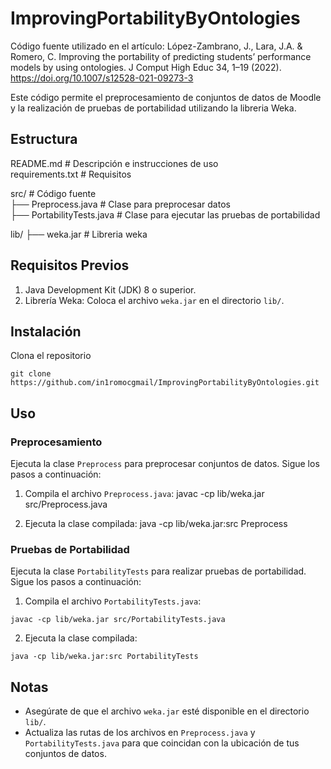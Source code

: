 # ImprovingPortabilityByOntologies

Código fuente utilizado en el artículo: López-Zambrano, J., Lara, J.A. & Romero, C. Improving the portability of predicting students’ performance models by using ontologies. J Comput High Educ 34, 1–19 (2022). https://doi.org/10.1007/s12528-021-09273-3

Este código permite el preprocesamiento de conjuntos de datos de Moodle y la realización de pruebas de portabilidad utilizando la libreria Weka.

## Estructura

 README.md                  # Descripción e instrucciones de uso  
 requirements.txt           # Requisitos  

 src/                       # Código fuente  
 ├── Preprocess.java        # Clase para preprocesar datos  
 ├── PortabilityTests.java  # Clase para ejecutar las pruebas de portabilidad  

 lib/
 ├── weka.jar               # Libreria weka  
 

## Requisitos Previos

1. Java Development Kit (JDK) 8 o superior.
2. Librería Weka: Coloca el archivo `weka.jar` en el directorio `lib/`.

## Instalación

Clona el repositorio 
```
git clone https://github.com/in1romocgmail/ImprovingPortabilityByOntologies.git
```

## Uso

### Preprocesamiento

Ejecuta la clase `Preprocess` para preprocesar conjuntos de datos. Sigue los pasos a continuación:

1. Compila el archivo `Preprocess.java`:
javac -cp lib/weka.jar src/Preprocess.java

2. Ejecuta la clase compilada:
java -cp lib/weka.jar:src Preprocess

### Pruebas de Portabilidad

Ejecuta la clase `PortabilityTests` para realizar pruebas de portabilidad. Sigue los pasos a continuación:

1. Compila el archivo `PortabilityTests.java`:
```
javac -cp lib/weka.jar src/PortabilityTests.java
```

2. Ejecuta la clase compilada:
```
java -cp lib/weka.jar:src PortabilityTests
```

## Notas

- Asegúrate de que el archivo `weka.jar` esté disponible en el directorio `lib/`.
- Actualiza las rutas de los archivos en `Preprocess.java` y `PortabilityTests.java` para que coincidan con la ubicación de tus conjuntos de datos.
